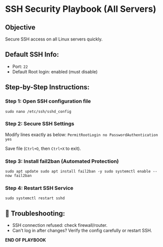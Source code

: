 
# SSH Security Playbook (All Servers)

## Objective
Secure SSH access on all Linux servers quickly.

## Default SSH Info:
- Port: `22`
- Default Root login: enabled (must disable)

## Step-by-Step Instructions:

### **Step 1: Open SSH configuration file**
`sudo nano /etc/ssh/sshd_config`


### **Step 2: Secure SSH Settings**
Modify lines exactly as below:
`PermitRootLogin no PasswordAuthentication yes`

Save file (`Ctrl+O`, then `Ctrl+X` to exit).

### **Step 3: Install fail2ban (Automated Protection)**
`sudo apt update sudo apt install fail2ban -y sudo systemctl enable --now fail2ban`


### **Step 4: Restart SSH Service**
`sudo systemctl restart sshd`


## 🔎 Troubleshooting:
- SSH connection refused: check firewall/router.
- Can't log in after changes? Verify the config carefully or restart SSH.

**END OF PLAYBOOK**


